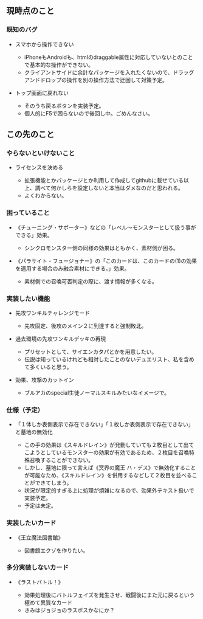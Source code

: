 ## 現時点のこと

### 既知のバグ

- スマホから操作できない

  - iPhoneもAndroidも、htmlのdraggable属性に対応していないとのことで基本的な操作ができない。
  - クライアントサイドに余計なパッケージを入れたくないので、ドラッグアンドドロップの操作を別の操作方法で迂回して対策予定。

- トップ画面に戻れない

  - そのうち戻るボタンを実装予定。
  - 個人的にF5で困らないので後回し中。ごめんなさい。

## この先のこと

### やらないといけないこと

- ライセンスを決める

  - 拡張機能とかパッケージとか利用して作成してgithubに載せている以上、調べて何かしらを設定しないと本当はダメなのだと思われる。
  - よくわからない。

### 困っていること

- 《チューニング・サポーター》などの「レベル～モンスターとして扱う事ができる」効果。

  - シンクロモンスター側の同様の効果はともかく、素材側が困る。

- 《パラサイト・フュージョナー》の「このカードは、このカードの(1)の効果を適用する場合のみ融合素材にできる。」効果。

  - 素材側での召喚可否判定の際に、渡す情報が多くなる。

### 実装したい機能

- 先攻ワンキルチャレンジモード

  - 先攻固定、後攻のメイン２に到達すると強制敗北。

- 過去環境の先攻ワンキルデッキの再現

  - プリセットとして、サイエンカタパとかを用意したい。
  - 伝説は知っているけれども相対したことのないデュエリスト、私を含めて多くいると思う。

- 効果、攻撃のカットイン

  - ブルアカのspecial生徒ノーマルスキルみたいなイメージで。

### 仕様（予定）

- 「１体しか表側表示で存在できない」「１枚しか表側表示で存在できない」と墓地の無効化

  - この手の効果は《スキルドレイン》が発動していても２枚目として出てこようとしているモンスターの効果が有効であるため、２枚目を召喚特殊召喚することができない。
  - しかし、墓地に限って言えば《冥界の魔王 ハ・デス》で無効化することが可能なため、《スキルドレイン》を併用するなどして２枚目を並べることができてしまう。
  - 状況が限定的すぎる上に処理が煩雑になるので、効果外テキスト扱いで実装予定。
  - 予定は未定。

### 実装したいカード

- 《王立魔法図書館》

  - 図書館エクゾを作りたい。

### 多分実装しないカード

- 《ラストバトル！》

  - 効果処理後にバトルフェイズを発生させ、戦闘後にまた元に戻るという極めて異質なカード
  - きみはジョジョのラスボスかなにか？
